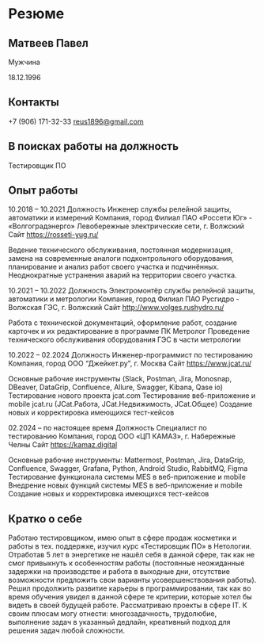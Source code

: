 # Резюме

## Матвеев Павел

Мужчина

18.12.1996

## Контакты

 +7 (906) 171-32-33
reus1896@gmail.com

## В поисках работы на должность

Тестировщик ПО
    
## Опыт работы

10.2018 – 10.2021 
Должность Инженер службы релейной защиты, автоматики и измерений
Компания, город Филиал ПАО «Россети Юг» - «Волгоградэнерго» Левобережные электрические сети, г. Волжский
Сайт https://rosseti-yug.ru/

Ведение технического обслуживания, постоянная модернизация, замена на современные аналоги подконтрольного оборудования, планирование и анализ работ своего участка и подчинённых. Неоднократные устранения аварий на территории своего участка.
 
10.2021 – 10.2022
Должность Электромонтёр службы релейной защиты, автоматики и метрологии
Компания, город Филиал ПАО Русгидро - Волжская ГЭС, г. Волжский
Сайт http://www.volges.rushydro.ru/

Работа с технической документаций, оформление работ, создание карточек и их редактирование в программе ПК Метролог
Проведение технического обслуживания оборудования ГЭС в части метрологии

10.2022 – 02.2024
Должность Инженер-программист по тестированию
Компания, город ООО “Джейкет.ру”, г. Москва
Сайт https://www.jcat.ru/

Основные рабочие инструменты (Slack, Postman, Jira, Monosnap, DBeaver, DataGrip, Confluence, Allure, Swagger, Kibana, Qase io)
Тестирование нового проекта jcat.com
Тестирование веб-приложение и mobile jcat.ru (JCat.Работа, JCat.Недвижимость, JCat.Общее)
Создание новых и корректировка имеющихся тест-кейсов

02.2024 – по настоящее время
Должность Специалист по тестированию
Компания, город ООО «ЦП КАМАЗ», г. Набережные Челны
Сайт https://kamaz.digital 

Основные рабочие инструменты: Mattermost, Postman, Jira, DataGrip, Confluence, Swagger, Grafana, Python, Android Studio, RabbitMQ, Figma
Тестирование функционала системы MES в веб-приложение и mobile
Внедрение новых функций системы MES в веб-приложение и mobile
Создание новых и корректировка имеющихся тест-кейсов



## Кратко о себе

  Работаю тестировщиком, имею опыт в сфере продаж косметики и работы в тех. поддержке, изучил курс «Тестировщик ПО» в Нетологии. Отработав 5 лет в энергетике не нашёл себя в данной сфере, так как не смог привыкнуть к особенностям работы (постоянные неожиданные задержки на производстве и работа в выходные дни, отсутствие возможности предложить свои варианты усовершенствования работы). Решил продолжить развитие карьеры в программировании, так как во время обучения увидел в данной сфере те критерии, которые хотел бы видеть в своей будущей работе. Рассматриваю проекты в сфере IT.
К своим плюсам могу отнести: многозадачность, трудолюбие, выполнение задач в указанный дедлайн, креативный подход для решения задач любой сложности. 


